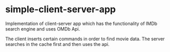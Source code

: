 # simple-client-server-app
Implementation of client-server app which has the functionality of IMDb search engine and uses OMDb Api. 

The client inserts certain commands in order to find movie data. The server searches in the cache first and then uses the api.



